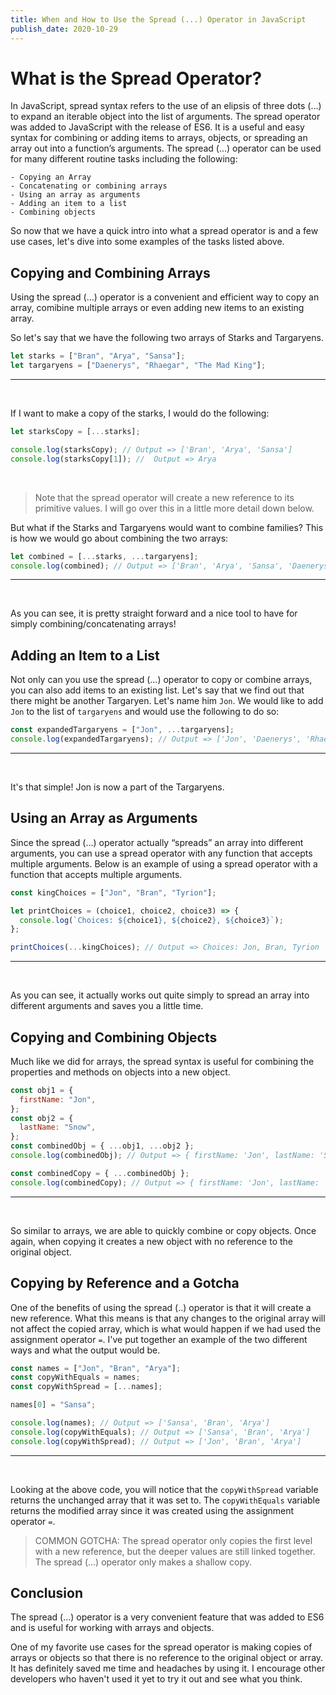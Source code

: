 ```yaml
---
title: When and How to Use the Spread (...) Operator in JavaScript
publish_date: 2020-10-29
---
```


# What is the Spread Operator?

In JavaScript, spread syntax refers to the use of an elipsis of three dots (...)
to expand an iterable object into the list of arguments. The spread operator was
added to JavaScript with the release of ES6. It is a useful and easy syntax for
combining or adding items to arrays, objects, or spreading an array out into a
function’s arguments. The spread (...) operator can be used for many different
routine tasks including the following:

    - Copying an Array
    - Concatenating or combining arrays
    - Using an array as arguments
    - Adding an item to a list
    - Combining objects

So now that we have a quick intro into what a spread operator is and a few use
cases, let's dive into some examples of the tasks listed above.

## Copying and Combining Arrays

Using the spread (...) operator is a convenient and efficient way to copy an
array, comibine multiple arrays or even adding new items to an existing array.

So let's say that we have the following two arrays of Starks and Targaryens.

```js
let starks = ["Bran", "Arya", "Sansa"];
let targaryens = ["Daenerys", "Rhaegar", "The Mad King"];
```

---

&nbsp;

If I want to make a copy of the starks, I would do the following:

```js
let starksCopy = [...starks];

console.log(starksCopy); // Output => ['Bran', 'Arya', 'Sansa']
console.log(starksCopy[1]); //  Output => Arya
```

&nbsp;

> Note that the spread operator will create a new reference to its primitive
> values. I will go over this in a little more detail down below.

But what if the Starks and Targaryens would want to combine families? This is
how we would go about combining the two arrays:

```js
let combined = [...starks, ...targaryens];
console.log(combined); // Output => ['Bran', 'Arya', 'Sansa', 'Daenerys', 'Rhaegar', 'The Mad King']
```

---

&nbsp;

As you can see, it is pretty straight forward and a nice tool to have for simply
combining/concatenating arrays!

## Adding an Item to a List

Not only can you use the spread (...) operator to copy or combine arrays, you
can also add items to an existing list. Let's say that we find out that there
might be another Targaryen. Let's name him `Jon`. We would like to add `Jon` to
the list of `targaryens` and would use the following to do so:

```js
const expandedTargaryens = ["Jon", ...targaryens];
console.log(expandedTargaryens); // Output => ['Jon', 'Daenerys', 'Rhaegar', 'The Mad King']
```

---

&nbsp;

It's that simple! Jon is now a part of the Targaryens.

## Using an Array as Arguments

Since the spread (...) operator actually “spreads” an array into different
arguments, you can use a spread operator with any function that accepts multiple
arguments. Below is an example of using a spread operator with a function that
accepts multiple arguments.

```js
const kingChoices = ["Jon", "Bran", "Tyrion"];

let printChoices = (choice1, choice2, choice3) => {
  console.log(`Choices: ${choice1}, ${choice2}, ${choice3}`);
};

printChoices(...kingChoices); // Output => Choices: Jon, Bran, Tyrion
```

---

&nbsp;

As you can see, it actually works out quite simply to spread an array into
different arguments and saves you a little time.

## Copying and Combining Objects

Much like we did for arrays, the spread syntax is useful for combining the
properties and methods on objects into a new object.

```js
const obj1 = {
  firstName: "Jon",
};
const obj2 = {
  lastName: "Snow",
};
const combinedObj = { ...obj1, ...obj2 };
console.log(combinedObj); // Output => { firstName: 'Jon', lastName: 'Snow'}

const combinedCopy = { ...combinedObj };
console.log(combinedCopy); // Output => { firstName: 'Jon', lastName: 'Snow'}
```

---

&nbsp;

So similar to arrays, we are able to quickly combine or copy objects. Once
again, when copying it creates a new object with no reference to the original
object.

## Copying by Reference and a Gotcha

One of the benefits of using the spread (..) operator is that it will create a
new reference. What this means is that any changes to the original array will
not affect the copied array, which is what would happen if we had used the
assignment operator `=`. I've put together an example of the two different ways
and what the output would be.

```js
const names = ["Jon", "Bran", "Arya"];
const copyWithEquals = names;
const copyWithSpread = [...names];

names[0] = "Sansa";

console.log(names); // Output => ['Sansa', 'Bran', 'Arya']
console.log(copyWithEquals); // Output => ['Sansa', 'Bran', 'Arya']
console.log(copyWithSpread); // Output => ['Jon', 'Bran', 'Arya']
```

---

&nbsp;

Looking at the above code, you will notice that the `copyWithSpread` variable
returns the unchanged array that it was set to. The `copyWithEquals` variable
returns the modified array since it was created using the assignment operator
`=`.

> COMMON GOTCHA: The spread operator only copies the first level with a new
> reference, but the deeper values are still linked together. The spread (...)
> operator only makes a shallow copy.

## Conclusion

The spread (...) operator is a very convenient feature that was added to ES6 and
is useful for working with arrays and objects.

One of my favorite use cases for the spread operator is making copies of arrays
or objects so that there is no reference to the original object or array. It has
definitely saved me time and headaches by using it. I encourage other developers
who haven't used it yet to try it out and see what you think.
